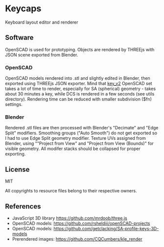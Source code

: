 # Keycaps

Keyboard layout editor and renderer


## Software

OpenSCAD is used for prototyping. Objects are rendered by THREEjs with JSON scene exported from Blender.

### OpenSCAD

OpenSCAD models rendered into .stl and slightly edited in Blender, then exported using THREEjs JSON exporter.
Mind that [key_v2](https://github.com/rsheldiii/openSCAD-projects) OpenSCAD set takes a lot of time
to render, especially for SA (spherical) geometry - takes about 30 minutes a key,
while DCS is rendered in a few seconds (see utils directory). Rendering time can be reduced with smaller subdivision ($fn) settings.


### Blender

Rendered .stl files are then processed with Blender's "Decimate" and "Edge Split" modifiers.
Smoothing groups ("Auto Smooth") do not get exported so I had to use Edge Split geometry modifier.
Texture UVs assigned from Blender, using ""Project from View" and "Project from View (Bounds)" for visible geometry.
All modifer stacks should be collapsed for proper exporting.


## License

MIT

All copyrights to resource files belong to their respective owners.


## References

* JavaScript 3D library https://github.com/mrdoob/three.js
* OpenSCAD models: https://github.com/rsheldiii/openSCAD-projects
* OpenSCAD models: https://github.com/getclacking/SA-profile-keys-3D-models
* Prerendered images: https://github.com/CQCumbers/kle_render


